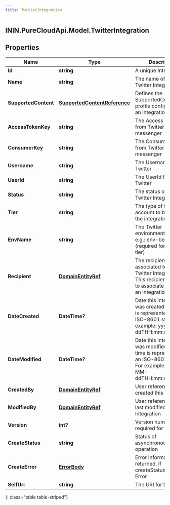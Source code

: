 ```yaml
---
title: TwitterIntegration
---
```

## ININ.PureCloudApi.Model.TwitterIntegration

## Properties

|Name | Type | Description | Notes|
|------------ | ------------- | ------------- | -------------|
| **Id** | **string** | A unique Integration Id | |
| **Name** | **string** | The name of the Twitter Integration | |
| **SupportedContent** | [**SupportedContentReference**](SupportedContentReference.html) | Defines the SupportedContent profile configured for an integration | [optional] |
| **AccessTokenKey** | **string** | The Access Token Key from Twitter messenger | |
| **ConsumerKey** | **string** | The Consumer Key from Twitter messenger | |
| **Username** | **string** | The Username from Twitter | [optional] |
| **UserId** | **string** | The UserId from Twitter | [optional] |
| **Status** | **string** | The status of the Twitter Integration | [optional] |
| **Tier** | **string** | The type of twitter account to be used for the integration | |
| **EnvName** | **string** | The Twitter environment name, e.g.: env-beta (required for premium tier) | [optional] |
| **Recipient** | [**DomainEntityRef**](DomainEntityRef.html) | The recipient associated to the Twitter Integration. This recipient is used to associate a flow to an integration | [optional] |
| **DateCreated** | **DateTime?** | Date this Integration was created. Date time is represented as an ISO-8601 string. For example: yyyy-MM-ddTHH:mm:ss[.mmm]Z | [optional] |
| **DateModified** | **DateTime?** | Date this Integration was modified. Date time is represented as an ISO-8601 string. For example: yyyy-MM-ddTHH:mm:ss[.mmm]Z | [optional] |
| **CreatedBy** | [**DomainEntityRef**](DomainEntityRef.html) | User reference that created this Integration | [optional] |
| **ModifiedBy** | [**DomainEntityRef**](DomainEntityRef.html) | User reference that last modified this Integration | [optional] |
| **Version** | **int?** | Version number required for updates. | |
| **CreateStatus** | **string** | Status of asynchronous create operation | [optional] |
| **CreateError** | [**ErrorBody**](ErrorBody.html) | Error information returned, if createStatus is set to Error | [optional] |
| **SelfUri** | **string** | The URI for this object | [optional] |
{: class="table table-striped"}


